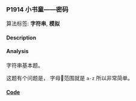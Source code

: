 ### P1914 小书童——密码

算法标签: **字符串**, **模拟**


#### Description

#### Analysis

字符串基本题。

这题有个问题是， 字母范围就是 `a-z` 所以非常简单。

#### [Code](../cpp/p1914.cpp)
